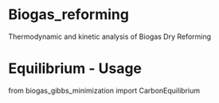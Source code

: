 # Biogas_reforming
Thermodynamic and kinetic analysis of Biogas Dry Reforming

# Equilibrium - Usage

from biogas_gibbs_minimization import CarbonEquilibrium
